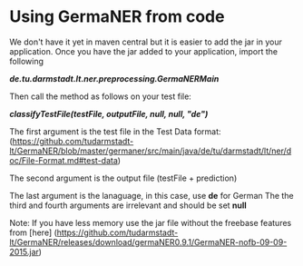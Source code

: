 # Using GermaNER from code

 We don't have it yet in maven central but it is easier to add the jar in your application. 
 Once you have the jar added to your application, import the following

***de.tu.darmstadt.lt.ner.preprocessing.GermaNERMain***

Then call the method as follows on your test file:

***classifyTestFile(testFile, outputFile, null, null, "de")***

The first argument is the test file in the Test Data format: (https://github.com/tudarmstadt-lt/GermaNER/blob/master/germaner/src/main/java/de/tu/darmstadt/lt/ner/doc/File-Format.md#test-data)

The second argument is the output file (testFile + prediction)

The last argument is the lanaguage, in this case, use **de** for German
The the third and fourth arguments are irrelevant and should be set **null**

Note: If you have less memory use the jar file without the freebase features from [here] (https://github.com/tudarmstadt-lt/GermaNER/releases/download/germaNER0.9.1/GermaNER-nofb-09-09-2015.jar)
